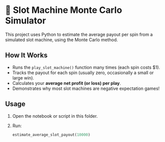 # 🎰 Slot Machine Monte Carlo Simulator

This project uses Python to estimate the average payout per spin from a simulated slot machine, using the Monte Carlo method.

## How It Works

- Runs the `play_slot_machine()` function many times (each spin costs $1).
- Tracks the payout for each spin (usually zero, occasionally a small or large win).
- Calculates your **average net profit (or loss) per play**.
- Demonstrates why most slot machines are negative expectation games!

## Usage

1. Open the notebook or script in this folder.
2. Run:

   ```python
   estimate_average_slot_payout(10000)

